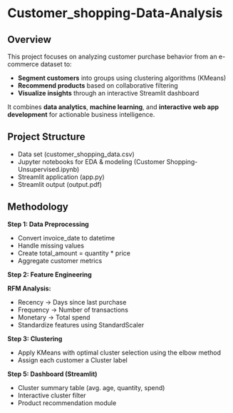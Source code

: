 # Customer_shopping-Data-Analysis

## Overview
This project focuses on analyzing customer purchase behavior from an e-commerce dataset to:
- **Segment customers** into groups using clustering algorithms (KMeans)
- **Recommend products** based on collaborative filtering
- **Visualize insights** through an interactive Streamlit dashboard

It combines **data analytics**, **machine learning**, and **interactive web app development** for actionable business intelligence.

## Project Structure
- Data set (customer_shopping_data.csv)
- Jupyter notebooks for EDA & modeling (Customer Shopping-Unsupervised.ipynb)
- Streamlit application (app.py)
- Streamlit output (output.pdf)

## Methodology
**Step 1: Data Preprocessing**
- Convert invoice_date to datetime
- Handle missing values
- Create total_amount = quantity * price
- Aggregate customer metrics

**Step 2: Feature Engineering**

**RFM Analysis:**
- Recency → Days since last purchase
- Frequency → Number of transactions
- Monetary → Total spend
- Standardize features using StandardScaler

**Step 3: Clustering**
- Apply KMeans with optimal cluster selection using the elbow method
- Assign each customer a Cluster label

**Step 5: Dashboard (Streamlit)**
- Cluster summary table (avg. age, quantity, spend)
- Interactive cluster filter
- Product recommendation module
